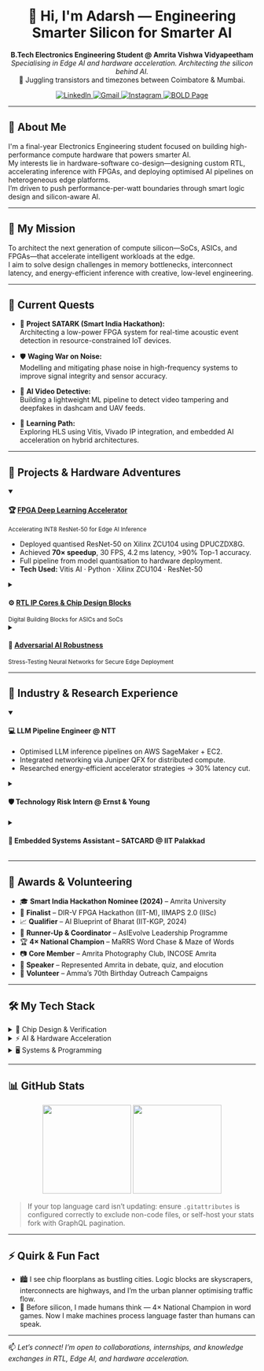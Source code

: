 <h1 align="center">
  👋 Hi, I'm Adarsh — Engineering Smarter Silicon for Smarter AI
</h1>

<p align="center">
  <strong>B.Tech Electronics Engineering Student @ Amrita Vishwa Vidyapeetham</strong><br>
  <em>Specialising in Edge AI and hardware acceleration. Architecting the silicon behind AI.</em><br>
  📍 Juggling transistors and timezones between Coimbatore & Mumbai.
</p>

<p align="center">
  <a href="https://www.linkedin.com/in/venuadarsh" target="_blank">
    <img src="https://img.shields.io/badge/LinkedIn-0077B5?style=for-the-badge&logo=linkedin&logoColor=white" alt="LinkedIn">
  </a>
  <a href="mailto:adarsh.venugopal.2@gmail.com" target="_blank">
    <img src="https://img.shields.io/badge/Email-D14836?style=for-the-badge&logo=gmail&logoColor=white" alt="Gmail">
  </a>
  <a href="https://www.instagram.com/sepling_wrogn" target="_blank">
    <img src="https://img.shields.io/badge/Photography-E4405F?style=for-the-badge&logo=instagram&logoColor=white" alt="Instagram">
  </a>
  <a href="https://bold.pro/my/adarsh-venugopal/281r" target="_blank">
    <img src="https://img.shields.io/badge/My%20Page-BOLD.PRO-orange?style=for-the-badge" alt="BOLD Page">
  </a>
</p>

---

## 🧠 About Me

I'm a final-year Electronics Engineering student focused on building high-performance compute hardware that powers smarter AI.  
My interests lie in hardware-software co-design—designing custom RTL, accelerating inference with FPGAs, and deploying optimised AI pipelines on heterogeneous edge platforms.  
I’m driven to push performance-per-watt boundaries through smart logic design and silicon-aware AI.

---

## 🧭 My Mission

To architect the next generation of compute silicon—SoCs, ASICs, and FPGAs—that accelerate intelligent workloads at the edge.  
I aim to solve design challenges in memory bottlenecks, interconnect latency, and energy-efficient inference with creative, low-level engineering.

---

## 🔭 Current Quests

- 🧠 **Project SATARK (Smart India Hackathon):**  
  Architecting a low-power FPGA system for real-time acoustic event detection in resource-constrained IoT devices.

- 🛡️ **Waging War on Noise:**  
  Modelling and mitigating phase noise in high-frequency systems to improve signal integrity and sensor accuracy.

- 🎥 **AI Video Detective:**  
  Building a lightweight ML pipeline to detect video tampering and deepfakes in dashcam and UAV feeds.

- 🌱 **Learning Path:**  
  Exploring HLS using Vitis, Vivado IP integration, and embedded AI acceleration on hybrid architectures.

---

## 🚀 Projects & Hardware Adventures

<details open>
<summary><h4>🏆 <a href="https://github.com/AVM-27/FPGA-DL-ResNet">FPGA Deep Learning Accelerator</a></h4><small>Accelerating INT8 ResNet-50 for Edge AI Inference</small></summary>

- Deployed quantised ResNet-50 on Xilinx ZCU104 using DPUCZDX8G.
- Achieved **70× speedup**, 30 FPS, 4.2 ms latency, >90% Top-1 accuracy.
- Full pipeline from model quantisation to hardware deployment.
- **Tech Used:** Vitis AI · Python · Xilinx ZCU104 · ResNet-50

</details>

<details>
<summary><h4>⚙️ <a href="https://github.com/AVM-27/RTL-for-Kids">RTL IP Cores & Chip Design Blocks</a></h4><small>Digital Building Blocks for ASICs and SoCs</small></summary>

- Designed & verified RTL cores: ALUs, FSMs, arbiters, and adders.
- Used SystemVerilog testbenches in ModelSim; deployed on FPGA with Vivado.
- **Platforms:** Basys3 · Pynq · Vivado · Vitis HLS

</details>

<details>
<summary><h4>🎯 <a href="https://github.com/AVM-27/Project-Pixel-Foolery">Adversarial AI Robustness</a></h4><small>Stress-Testing Neural Networks for Secure Edge Deployment</small></summary>

- Designed differential evolution–based pixel attacks on CNNs.
- Reduced classifier confidence by >70%, highlighting model brittleness.
- **Stack:** Python · TensorFlow · Skimage · Colab

</details>

---

## 💼 Industry & Research Experience

<details open>
<summary><h4>💻 LLM Pipeline Engineer @ NTT</h4></summary>

- Optimised LLM inference pipelines on AWS SageMaker + EC2.
- Integrated networking via Juniper QFX for distributed compute.
- Researched energy-efficient accelerator strategies → 30% latency cut.

</details>

<details>
<summary><h4>🛡️ Technology Risk Intern @ Ernst & Young</h4></summary>

- Audited systems under ISO 27001 and GDPR compliance.
- Gained systems-level exposure to IT security in enterprise stacks.

</details>

<details>
<summary><h4>🌾 Embedded Systems Assistant – SATCARD @ IIT Palakkad</h4></summary>

- Built anomaly detection on edge using sensor-fusion techniques.
- Designed a low-footprint compute stack for predictive maintenance.

</details>

---

## 🌼 Awards & Volunteering

- 🎓 **Smart India Hackathon Nominee (2024)** – Amrita University  
- 🧠 **Finalist** – DIR-V FPGA Hackathon (IIT-M), IIMAPS 2.0 (IISc)  
- 📈 **Qualifier** – AI Blueprint of Bharat (IIT-KGP, 2024)  
- 🥈 **Runner-Up & Coordinator** – AsIEvolve Leadership Programme  
- 🏆 **4× National Champion** – MaRRS Word Chase & Maze of Words  
- 📷 **Core Member** – Amrita Photography Club, INCOSE Amrita  
- 🎤 **Speaker** – Represented Amrita in debate, quiz, and elocution  
- 🤝 **Volunteer** – Amma’s 70th Birthday Outreach Campaigns  

---

## 🛠️ My Tech Stack

<details>
<summary>🔧 Chip Design & Verification</summary>

![Verilog](https://img.shields.io/badge/Verilog-1E2C5A?style=for-the-badge)  
![SystemVerilog](https://img.shields.io/badge/SystemVerilog-4169E1?style=for-the-badge)  
![RTL Design](https://img.shields.io/badge/RTL_Design-5A29E4?style=for-the-badge)  
![Vivado](https://img.shields.io/badge/Vivado-9D2235?style=for-the-badge)  
![Vitis HLS](https://img.shields.io/badge/Vitis_HLS-9D2235?style=for-the-badge)  
![ModelSim](https://img.shields.io/badge/ModelSim-002D5A?style=for-the-badge)

</details>

<details>
<summary>⚡ AI & Hardware Acceleration</summary>

![Python](https://img.shields.io/badge/Python-3776AB?style=for-the-badge)  
![TensorFlow](https://img.shields.io/badge/TensorFlow-FF6F00?style=for-the-badge)  
![Vitis AI](https://img.shields.io/badge/Vitis_AI-B33771?style=for-the-badge)  
![Edge AI](https://img.shields.io/badge/Edge_AI-F29F05?style=for-the-badge)  
![Deep Learning](https://img.shields.io/badge/Deep_Learning-673AB7?style=for-the-badge)

</details>

<details>
<summary>🖥️ Systems & Programming</summary>

![C++](https://img.shields.io/badge/C++-00599C?style=for-the-badge)  
![Embedded C](https://img.shields.io/badge/Embedded_C-0b1a26?style=for-the-badge)  
![MATLAB](https://img.shields.io/badge/MATLAB-0076A8?style=for-the-badge&logo=mathworks&logoColor=white)  
![AWS](https://img.shields.io/badge/AWS-232F3E?style=for-the-badge)  

</details>

---

## 📊 GitHub Stats

<p align="center">
  <img height="180em" src="https://github-readme-stats.vercel.app/api?username=AVM-27&show_icons=true&theme=tokyonight&include_all_commits=true"/>
  <img height="180em" src="https://github-readme-stats.vercel.app/api/top-langs/?username=AVM-27&layout=compact&langs_count=8&theme=tokyonight&count_weight=1"/>
</p>

> If your top language card isn’t updating: ensure `.gitattributes` is configured correctly to exclude non-code files, or self-host your stats fork with GraphQL pagination.

---

## ⚡ Quirk & Fun Fact

- 🏙️ I see chip floorplans as bustling cities. Logic blocks are skyscrapers, interconnects are highways, and I’m the urban planner optimising traffic flow.
- 🧠 Before silicon, I made humans think — 4× National Champion in word games. Now I make machines process language faster than humans can speak.

---

📫 *Let’s connect! I’m open to collaborations, internships, and knowledge exchanges in RTL, Edge AI, and hardware acceleration.*
